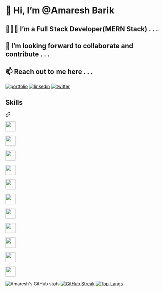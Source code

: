 # 👋 Hi, I’m @Amaresh Barik
## 🧑🏽‍💻 I’m a Full Stack Developer(MERN Stack) . . .
## 🤝 I’m looking forward to collaborate and contribute . . .
## 📫 Reach out to me here . . . 
[![portfolio](https://img.shields.io/badge/my_portfolio-000?style=for-the-badge&logo=ko-fi&logoColor=white)](https://amareshbarik.netlify.app/)
[![linkedin](https://img.shields.io/badge/linkedin-0A66C2?style=for-the-badge&logo=linkedin&logoColor=white)](https://www.linkedin.com/in/amareshbarik/)
[![twitter](https://img.shields.io/badge/twitter-1DA1F2?style=for-the-badge&logo=twitter&logoColor=white)](https://twitter.com/amaresh_india_/)

<!-- 
LinkedIn: www.linkedin.com/in/amareshbarik, Twitter: https://twitter.com/AmareshIndia22, Quora: https://www.quora.com/profile/Amaresh-Barik-10, Medium: https://medium.com/@amaresh.acb... -->
 
</div>
<!---
amareshcoding/amareshcoding is a ✨ special ✨ repository because its `README.md` (this file) appears on your GitHub profile.
You can click the Preview link to take a look at your changes.
--->



<!-- https://github-stats-alpha.vercel.app/api?username=amareshcoding -->
<!-- https://github-readme-stats-git-masterrstaa-rickstaa.vercel.app/api/top-langs/?username=nrishav007 -->
<!-- <img width="48%" src="https://github-readme-stats.vercel.app/api?username=amareshcoding&show_icons=true&theme=dark&title_color=ff8000&text_color=ffffff&bg_color=6a6a6a&locale=en&hide_border=true" alt="amareshcoding" /> 
 
<img width="48%" src="https://github-readme-streak-stats.herokuapp.com/?user=amareshcoding&theme=highcontrast&hide_border=true" alt="amareshcoding" /> 
 
<img width="40%" src="https://github-readme-stats.vercel.app/api/top-langs?username=amareshcoding&show_icons=true&theme=dark&title_color=ff8000&text_color=ffffff&bg_color=6a6a6a&locale=en&layout=compact&hide_border=true" alt="#your-username" />  -->
<div class="markdown-heading" dir="auto"><h2 class="heading-element" dir="auto"> Skills</h2><a id="user-content--skills" class="anchor" aria-label="Permalink:  Skills" href="#-skills"><svg class="octicon octicon-link" viewBox="0 0 16 16" version="1.1" width="16" height="16" aria-hidden="true"><path d="m7.775 3.275 1.25-1.25a3.5 3.5 0 1 1 4.95 4.95l-2.5 2.5a3.5 3.5 0 0 1-4.95 0 .751.751 0 0 1 .018-1.042.751.751 0 0 1 1.042-.018 1.998 1.998 0 0 0 2.83 0l2.5-2.5a2.002 2.002 0 0 0-2.83-2.83l-1.25 1.25a.751.751 0 0 1-1.042-.018.751.751 0 0 1-.018-1.042Zm-4.69 9.64a1.998 1.998 0 0 0 2.83 0l1.25-1.25a.751.751 0 0 1 1.042.018.751.751 0 0 1 .018 1.042l-1.25 1.25a3.5 3.5 0 1 1-4.95-4.95l2.5-2.5a3.5 3.5 0 0 1 4.95 0 .751.751 0 0 1-.018 1.042.751.751 0 0 1-1.042.018 1.998 1.998 0 0 0-2.83 0l-2.5 2.5a1.998 1.998 0 0 0 0 2.83Z"></path></svg></a></div>


<!-- HTML -->
<a href="https://github.com/shilpashingnapure?tab=repositories&amp;q=&amp;type=&amp;language=html&amp;sort="> <img width="32px" src="https://user-images.githubusercontent.com/69167064/159184607-712eb472-cb9a-4827-9f5e-d2f6f8ccbb4c.svg" style="max-width: 100%;"> </a>
<!-- CSS -->
<a href="https://github.com/shilpashingnapure?tab=repositories&amp;q=&amp;type=&amp;language=css&amp;sort="> <img width="32px" src="https://user-images.githubusercontent.com/69167064/159184609-c2ac2382-e3dc-42fb-aa3e-f3ab2909cb69.svg" style="max-width: 100%;"> </a>
<!-- JS -->
<a href="https://github.com/shilpashingnapure?tab=repositories&amp;q=&amp;type=&amp;language=javascript&amp;sort="> <img width="32px" src="https://user-images.githubusercontent.com/69167064/159184612-9a798198-e32e-4d0f-ae68-9f0626c4ad3b.svg" style="max-width: 100%;"> </a>
<!-- React -->
<a href="https://github.com/shilpashingnapure?tab=repositories&amp;q=&amp;type=&amp;language=reactjs&amp;sort="> <img width="32px" src="https://user-images.githubusercontent.com/69167064/159184614-ff297d22-b706-4345-a790-46bdac962617.svg" style="max-width: 100%;"> </a>
<!-- Node -->
<a href="https://github.com/shilpashingnapure?tab=repositories&amp;q=&amp;type=&amp;language=nodejs&amp;sort="> <img width="32px" src="https://user-images.githubusercontent.com/69167064/159184613-e3345ab3-9426-4a34-9d72-b01b663c45ea.svg" style="max-width: 100%;"> </a>
<!-- Express -->
<a href="https://github.com/shilpashingnapure?tab=repositories&amp;q=&amp;type=&amp;language=express&amp;sort="> <img width="32px" src="https://user-images.githubusercontent.com/69167064/159184615-949d24bf-ecd0-463b-b4c4-cb39156b4937.svg" style="max-width: 100%;"> </a>
<!-- Mongo DB -->
<a href="https://github.com/shilpashingnapure?tab=repositories&amp;q=&amp;type=&amp;language=mongodb&amp;sort="> <img width="32px" src="https://user-images.githubusercontent.com/69167064/159184617-de7bab91-ecce-4949-9aac-c88110fc1f45.svg" style="max-width: 100%;"> </a>
<!-- Github -->
<a href="https://github.com/shilpashingnapure?tab=repositories&amp;q=&amp;type=&amp;language=git&amp;sort="> <img width="32px" src="https://user-images.githubusercontent.com/69167064/159184621-b6517495-69a3-41db-872c-aba74a4b4fd2.svg" style="max-width: 100%;"> </a>
<!-- Postman -->
<a href="https://github.com/shilpashingnapure?tab=repositories&amp;q=&amp;type=&amp;language=postman&amp;sort="> <img width="32px" src="https://user-images.githubusercontent.com/69167064/159184618-c025973b-bf27-4cd2-8904-2b3504a93cca.svg" style="max-width: 100%;"> </a>
<!-- Python -->
<a href="https://github.com/shilpashingnapure?tab=repositories&amp;q=&amp;type=&amp;language=python&amp;sort="> <img width="32px" src="https://user-images.githubusercontent.com/69167064/159184604-ff74edc8-5bcb-4b30-82cf-e52e3a8e21c6.svg" style="max-width: 100%;"> </a>
<!-- NextJs -->
<a href="https://github.com/shilpashingnapure?tab=repositories&amp;q=&amp;type=&amp;language=nextjs&amp;sort="> <img width="32px" src="https://user-images.githubusercontent.com/69167064/201906021-8bb77f7e-09bc-4a1a-8ee1-16dd90fce111.svg" style="max-width: 100%;"> </a>



 
 ![Amaresh's GitHub stats](https://github-readme-stats.vercel.app/api?username=amareshcoding&show_icons=true&theme=dark)
[![GitHub Streak](https://github-readme-streak-stats.herokuapp.com?user=amareshcoding&theme=dark&date_format=M%20j%5B%2C%20Y%5D)](https://git.io/streak-stats)
[![Top Langs](https://github-readme-stats.vercel.app/api/top-langs/?username=amareshcoding&layout=compact&theme=dark)](https://github.com/amareshcoding/github-readme-stats)
 </div>
</p>


<!-- ![GitHub Activity Graph](https://activity-graph.herokuapp.com/graph?username=amareshcoding&theme=dracula&hide_border=true) -->


<!-- [![Top Langs](https://github-readme-stats.vercel.app/api/top-langs/?username=amareshcoding&layout=compact)](https://github.com/amareshcoding/github-readme-stats) -->
<!-- <p dir="auto"><a href="https://github.com/amareshcoding/github-readme-activity-graph"><img src="https://activity-graph.herokuapp.com/graph?username=amareshcoding&amp" alt="Amaresh's github activity graph" data-canonical-src="https://activity-graph.herokuapp.com/graph?username=amareshcoding&amp;theme=react-dark" style="max-width: 100%;"></a></p> -->

<!-- <img src="https://raw.githubusercontent.com/Trilokia/Trilokia/379277808c61ef204768a61bbc5d25bc7798ccf1/bottom_header.svg"></img> -->
